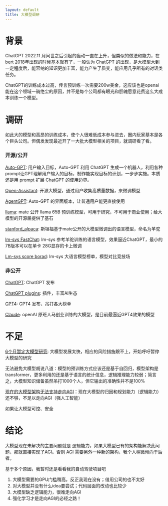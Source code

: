 ```yaml
---
layout: default
title: 大模型调研
---
```


# 背景

ChatGPT 2022.11 月问世之后引起的轰动一直在上升，但类似的做法和能力，在bert 2018年出现的时候基本就有了，一般认为 ChatGPT 的出现，是大模型大到一定程度后，能容纳的知识更加丰富，能力产生了质变，能应用几乎所有的对话类任务。

ChatGPT的训练成本过高，传言预训练一次需要200w美金，这应该也是openai 能在这个领域一骑绝尘的原因，并不是每个公司都有眼光和胆魄愿意花费这么大成本训练一个模型。

# 调研

如此大的模型和高昂的训练成本，使个人很难低成本参与进去，圈内玩家基本是各个巨头公司。但偶发发现最近开了一大批大模型相关的项目，就调研看了看。

### 开源/公开

[Auto-GPT](https://github.com/Significant-Gravitas/Auto-GPT): 用户输入目标，Auto-GPT 利用 ChatGPT 生成一个机器人，利用各种prompt让GPT理解用户输入的目标，制作能实现目标的计划，一步步实施。本质还是用 prompt 扩展 ChatGPT 的使用边界。

[Open-Assistant](https://github.com/LAION-AI/Open-Assistant): 开源大模型，通过用户收集高质量数据，来微调模型

[AgentGPT](https://github.com/reworkd/AgentGPT): Auto-GPT 的界面版本，让普通用户能更直接使用

[llama](https://ai.facebook.com/blog/large-language-model-llama-meta-ai/): mate 公开 llama 65B 预训练模型，可用于研究，不可用于商业使用；给大模型的开源届提供了基石

[stanford_alpaca](https://github.com/tatsu-lab/stanford_alpaca): 斯坦福基于mate公开的大模型微调出的语言模型，命名为羊驼

[lm-sys FastChat](https://github.com/lm-sys/FastChat): lm-sys 参考羊驼训练的语言模型，效果逼近ChatGPT，最小的7B版本可以在单卡 28G显存的卡上微调

[Lm-sys score borad](https://chat.lmsys.org/?leaderboard): lm-sys 大语言模型榜单，模型对比竞技场

### 非公开

[ChatGPT](https://openai.com/blog/chatgpt): ChatGPT 发布

[ChatGPT plugins](https://openai.com/blog/chatgpt-plugins): 插件，丰富AI生态

[GPT4](https://openai.com/gpt-4): GPT4 发布，吊打各大榜单

[Claude](https://www.anthropic.com/index/introducing-claude): openAI 原班人马创业训练的大模型，是目前最逼近GPT4效果的模型

# 不足

[6个月暂定大模型研究](https://futureoflife.org/open-letter/pause-giant-ai-experiments/): 大模型发展太快，相应的风险措施跟不上，开始呼吁暂停大模型的研究

无法避免大模型胡说八道：模型的预训练方式应该还是基于自回归，模型架构是 transformer，更多利用的还是基于语言的统计信息，逻辑推理能力较弱；简言之，大模型知识储备虽然吊打1000个人，但它输出的准确性并不是100%

[现在的大模型架构无法支持走向AGI](https://twitter.com/ylecun/status/1667947166764023808)：现在大模型的归因和规划能力（逻辑能力）还不够，不足以走向AGI（强人工智能）

如果让大模型可控、安全

# 结论

大模型现在未解决的主要问题就是 逻辑能力，如果大模型已有的架构能解决此问题，那就直接实现了AGI。否则 AGI 需要另外一种新的架构，我个人稍微倾向于后者。

基于多个原因，我暂时还是看看我的自动驾驶项目吧

1. 大模型需要的GPU门槛稍高，反正我现在没有；借用公司的也不太好
2. 对大模型并没有什么idea要尝试；代码层面的改动也比较少
3. 大模型缺乏逻辑能力，很难走向AGI
4. 强化学习才是走向AGI的必经之路！
